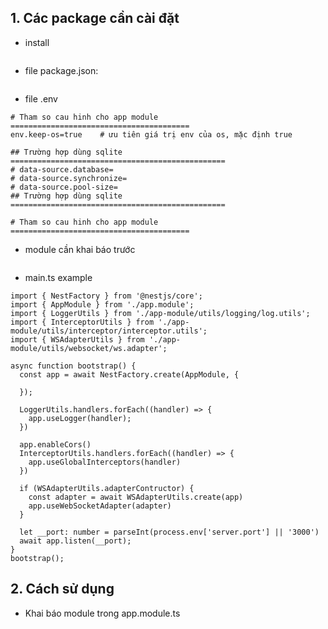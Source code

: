 ## 1. Các package cần cài đặt

- install

``` bash
```

- file package.json:

```
```

- file .env

```
# Tham so cau hinh cho app module ========================================
env.keep-os=true    # ưu tiên giá trị env của os, mặc định true

## Trường hợp dùng sqlite ================================================
# data-source.database=
# data-source.synchronize=
# data-source.pool-size=
## Trường hợp dùng sqlite ================================================

# Tham so cau hinh cho app module ========================================
```

- module cần khai báo trước

```
```

- main.ts example

```
import { NestFactory } from '@nestjs/core';
import { AppModule } from './app.module';
import { LoggerUtils } from './app-module/utils/logging/log.utils';
import { InterceptorUtils } from './app-module/utils/interceptor/interceptor.utils';
import { WSAdapterUtils } from './app-module/utils/websocket/ws.adapter';

async function bootstrap() {
  const app = await NestFactory.create(AppModule, {

  });

  LoggerUtils.handlers.forEach((handler) => {
    app.useLogger(handler);
  })

  app.enableCors()
  InterceptorUtils.handlers.forEach((handler) => {
    app.useGlobalInterceptors(handler)
  })

  if (WSAdapterUtils.adapterContructor) {
    const adapter = await WSAdapterUtils.create(app)
    app.useWebSocketAdapter(adapter)
  }

  let __port: number = parseInt(process.env['server.port'] || '3000')
  await app.listen(__port);
}
bootstrap();
```

## 2. Cách sử dụng

- Khai báo module trong app.module.ts
